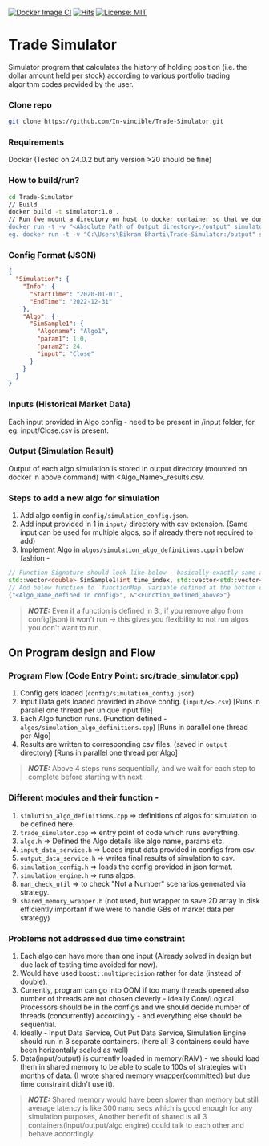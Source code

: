 [![Docker Image CI](https://github.com/In-vincible/Trade-Simulator/actions/workflows/docker-image.yml/badge.svg?branch=master)](https://github.com/In-vincible/Trade-Simulator/actions/workflows/docker-image.yml)
[![Hits](https://hits.seeyoufarm.com/api/count/incr/badge.svg?url=https%3A%2F%2Fgithub.com%2FAndriyKalashnykov%2Fcpp-sample-app&count_bg=%2379C83D&title_bg=%23555555&icon=&icon_color=%23E7E7E7&title=hits&edge_flat=false)](https://hits.seeyoufarm.com)
[![License: MIT](https://img.shields.io/badge/License-MIT-yellow.svg)](https://opensource.org/licenses/MIT)
# Trade Simulator

Simulator program that calculates the history of holding position (i.e. the dollar amount held per stock) according to various portfolio trading algorithm codes provided by the user.

### Clone repo

```bash
git clone https://github.com/In-vincible/Trade-Simulator.git
```
### Requirements

Docker (Tested on 24.0.2 but any version >20 should be fine)

### How to build/run?

```bash
cd Trade-Simulator
// Build 
docker build -t simulator:1.0 .
// Run (we mount a directory on host to docker container so that we don't loose output even after container exits.)
docker run -t -v "<Absolute Path of Output directory>:/output" simulator:1.0
eg. docker run -t -v "C:\Users\Bikram Bharti\Trade-Simulator:/output" simulator:1.0
```

### Config Format (JSON)

```json
{
  "Simulation": {
    "Info": {
      "StartTime": "2020-01-01",
      "EndTime": "2022-12-31"
    },
    "Algo": {
      "SimSample1": {
        "Algoname": "Algo1",
        "param1": 1.0,
        "param2": 24,
        "input": "Close"
      }
    }
  }
}
```

### Inputs (Historical Market Data)

Each input provided in Algo config - need to be present in /input folder, for eg. input/Close.csv is present.

### Output (Simulation Result)

Output of each algo simulation is stored in output directory (mounted on docker in above command) with <Algo_Name>_results.csv.

### Steps to add a new algo for simulation

1. Add algo config in `config/simulation_config.json`.
2. Add input provided in 1 in `input/` directory with csv extension. (Same input can be used for multiple algos, so if already there not required to add)
3. Implement Algo in `algos/simulation_algo_definitions.cpp` in below fashion -
```cpp
// Function Signature should look like below - basically exactly same arguments and return
std::vector<double> SimSample1(int time_index, std::vector<std::vector<double>> &close_price, std::vector<std::string> &assetNames, std::unordered_map<std::string, double>& stateVariables)
// Add below function to `functionMap` variable defined at the bottom of the file
{"<Algo_Name_defined in config>", &"<Function_Defined_above>"}
```
> **_NOTE:_** Even if a function is defined in 3., if you remove algo from config(json) it won't run -> this gives you flexibility to not run algos you don't want to run.


## On Program design and Flow

### Program Flow (Code Entry Point: src/trade_simulator.cpp)

1. Config gets loaded (`config/simulation_config.json`)
2. Input Data gets loaded provided in above config. (`input/<>.csv`) [Runs in parallel one thread per unique input file]
3. Each Algo function runs. (Function defined - `algos/simulation_algo_definitions.cpp`) [Runs in parallel one thread per Algo]
4. Results are written to corresponding csv files. (saved in `output` directory) [Runs in parallel one thread per Algo]

> **_NOTE:_** Above 4 steps runs sequentially, and we wait for each step to complete before starting with next.


### Different modules and their function - 
1. `simlution_algo_definitions.cpp` => definitions of algos for simulation to be defined here.
2. `trade_simulator.cpp` => entry point of code which runs everything.
3. `algo.h` => Defined the Algo details like algo name, params etc.
2. `input_data_service.h` => Loads input data provided in configs from csv.
3. `output_data_service.h` => writes final results of simulation to csv.
4. `simulation_config.h` => loads the config provided in json format.
5. `simulation_engine.h` => runs algos.
6. `nan_check_util` => to check "Not a Number"  scenarios generated via strategy.
7. `shared_memory_wrapper.h` (not used, but wrapper to save 2D array in disk efficiently important if we were to handle GBs of market data per strategy)


### Problems not addressed due time constraint 
1. Each algo can have more than one input (Already solved in design but due lack of testing time avoided for now).
2. Would have used `boost::multiprecision` rather for data (instead of double).
2. Currently, program can go into OOM if too many threads opened also number of threads are not chosen cleverly - ideally Core/Logical Processors should be in the configs and we should decide number of threads (concurrently) accordingly - and everything else should be sequential.
3. Ideally - Input Data Service, Out Put Data Service, Simulation Engine should run in 3 separate containers. (here all 3 containers could have been horizontally scaled as well)
4. Data(input/output) is currently loaded in memory(RAM) - we should load them in shared memory to be able to scale to 100s of strategies with months of data. (I wrote shared memory wrapper(committed) but due time constraint didn't use it).

> **_NOTE:_** Shared memory would have been slower than memory but still average latency is like 300 nano secs which is good enough for any simulation purposes, Another benefit of shared is all 3 containers(input/output/algo engine) could talk to each other and behave accordingly.

